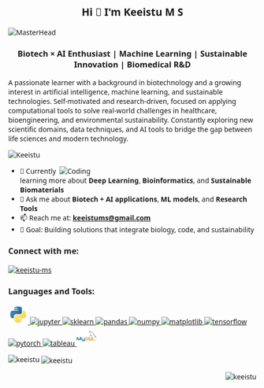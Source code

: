 <div style="font-family: system-ui, sans-serif;">

<h2 align="center"> Hi 👋 I'm Keeistu M S </h2>

![MasterHead](https://mir-s3-cdn-cf.behance.net/project_modules/1400/9acfd9157622659.63803ddc5d5e8.gif)

<h3 align="center">Biotech × AI Enthusiast | Machine Learning | Sustainable Innovation | Biomedical R&D</h3>

<p>
A passionate learner with a background in biotechnology and a growing interest in artificial intelligence, machine learning, and sustainable technologies. Self-motivated and research-driven, focused on applying computational tools to solve real-world challenges in healthcare, bioengineering, and environmental sustainability. Constantly exploring new scientific domains, data techniques, and AI tools to bridge the gap between life sciences and modern technology.
</p>

<p align="left"> <img src="https://komarev.com/ghpvc/?username=keeistu&label=Profile%20views&color=0e75b6&style=flat" alt="Keeistu" /> </p>

<img align="right" alt="Coding" width="400" src="https://cdn.dribbble.com/users/1162077/screenshots/3848914/programmer.gif">

- 🌱 Currently learning more about **Deep Learning**, **Bioinformatics**, and **Sustainable Biomaterials**  
- 💬 Ask me about **Biotech + AI applications**, **ML models**, and **Research Tools**  
- 📫 Reach me at: **keeistums@gmail.com**  
- 🎯 Goal: Building solutions that integrate biology, code, and sustainability  

<h3 align="left">Connect with me:</h3>
<p align="left">
<a href="https://www.linkedin.com/in/keeistu-ms/" target="blank"><img align="center" src="https://raw.githubusercontent.com/rahuldkjain/github-profile-readme-generator/master/src/images/icons/Social/linked-in-alt.svg" alt="keeistu-ms" height="30" width="40" /></a>
</p>

<h3 align="left">Languages and Tools:</h3>
<p align="left">
  <a href="https://www.python.org" target="_blank" rel="noreferrer">
    <img src="https://raw.githubusercontent.com/devicons/devicon/master/icons/python/python-original.svg" alt="python" width="40" height="40"/>
  </a>
  <a href="https://jupyter.org/" target="_blank" rel="noreferrer">
    <img src="https://upload.wikimedia.org/wikipedia/commons/3/38/Jupyter_logo.svg" alt="jupyter" width="40" height="40"/>
  </a>
  <a href="https://scikit-learn.org/" target="_blank" rel="noreferrer">
    <img src="https://upload.wikimedia.org/wikipedia/commons/0/05/Scikit_learn_logo_small.svg" alt="sklearn" width="40" height="40"/>
  </a>
  <a href="https://pandas.pydata.org/" target="_blank" rel="noreferrer">
    <img src="https://cdn.worldvectorlogo.com/logos/pandas-1.svg" alt="pandas" width="40" height="40"/>
  </a>
  <a href="https://numpy.org/" target="_blank" rel="noreferrer">
    <img src="https://upload.wikimedia.org/wikipedia/commons/3/31/NumPy_logo_2020.svg" alt="numpy" width="40" height="40"/>
  </a>
  <a href="https://matplotlib.org/" target="_blank" rel="noreferrer">
    <img src="https://upload.wikimedia.org/wikipedia/commons/8/84/Matplotlib_icon.svg" alt="matplotlib" width="40" height="40"/>
  </a>
  <a href="https://www.tensorflow.org/" target="_blank" rel="noreferrer">
    <img src="https://upload.wikimedia.org/wikipedia/commons/2/2d/Tensorflow_logo.svg" alt="tensorflow" width="40" height="40"/>
  </a>
  <a href="https://pytorch.org/" target="_blank" rel="noreferrer">
    <img src="https://upload.wikimedia.org/wikipedia/commons/1/10/PyTorch_logo_icon.svg" alt="pytorch" width="40" height="40"/>
  </a>
  <a href="https://www.tableau.com/" target="_blank" rel="noreferrer">
    <img src="https://upload.wikimedia.org/wikipedia/commons/4/4b/Tableau_Logo.png" alt="tableau" width="40" height="40"/>
  </a>
  <a href="https://www.mysql.com/" target="_blank" rel="noreferrer">
    <img src="https://raw.githubusercontent.com/devicons/devicon/master/icons/mysql/mysql-original-wordmark.svg" alt="mysql" width="40" height="40"/>
  </a>
</p>

<p><img align="left" src="https://github-readme-stats.vercel.app/api/top-langs?username=keeistu&show_icons=true&locale=en&layout=compact&theme=tokyonight" alt="keeistu" /></p>

<p>&nbsp;<img align="center" src="https://github-readme-stats.vercel.app/api?username=keeistu&show_icons=true&locale=en&theme=tokyonight" alt="keeistu" /></p>

<p><img align="right" src="https://github-readme-activity-graph.vercel.app/graph?username=keeistu&bg_color=ffffff&color=4c51bf&line=4c51bf&point=1d1d1d&area=true&hide_border=false" alt="keeistu" /></p>

</div>
